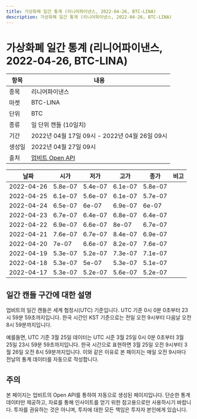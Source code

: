 ```yaml
---
title: 가상화폐 일간 통계 (리니어파이낸스, 2022-04-26, BTC-LINA)
description: 가상화폐 일간 통계 (리니어파이낸스, 2022-04-26, BTC-LINA)
---
```



가상화폐 일간 통계 (리니어파이낸스, 2022-04-26, BTC-LINA)
===

|항목|내용|
|--|--|
|종목|리니어파이낸스|
|마켓|BTC-LINA|
|단위|BTC|
|종류|일 단위 캔들 (10일치)|
|기간|2022년 04월 17일 09시 - 2022년 04월 26일 09시|
|생성일|2022년 04월 27일 09시|
|출처|[업비트 Open API](https://docs.upbit.com)|


|날짜|시가|저가|고가|종가|비고|
|--|--|--|--|--|--|
|2022-04-26|5.8e-07|5.4e-07|6.1e-07|5.8e-07|    |
|2022-04-25|6.1e-07|5.6e-07|6.1e-07|5.7e-07|    |
|2022-04-24|6.5e-07|6e-07|6.9e-07|6e-07|    |
|2022-04-23|6.7e-07|6.4e-07|6.8e-07|6.4e-07|    |
|2022-04-22|6.9e-07|6.6e-07|8e-07|6.7e-07|    |
|2022-04-21|7.6e-07|6.7e-07|8.4e-07|6.9e-07|    |
|2022-04-20|7e-07|6.6e-07|8.2e-07|7.6e-07|    |
|2022-04-19|5.3e-07|5.2e-07|7.3e-07|7.1e-07|    |
|2022-04-18|5.3e-07|5e-07|5.3e-07|5.1e-07|    |
|2022-04-17|5.3e-07|5.2e-07|5.6e-07|5.2e-07|    |


일간 캔들 구간에 대한 설명
---


업비트의 일간 캔들은 세계 협정시(UTC) 기준입니다. 
UTC 기준 0시 0분 0초부터 23시 59분 59초까지입니다. 
한국 시간인 KST 기준으로는 전일 오전 9시부터 다음날 오전 8시 59분까지입니다. 


예를들면, UTC 기준 3월 25일 데이터는 UTC 시준 3월 25일 0시 0분 0초부터 3월 25일 23시 59분 59초까지입니다. 
한국 시간으로 표현하면 3월 25일 오전 9시부터 3월 26일 오전 8시 59분까지입니다. 
이와 같은 이유로 본 페이지는 매일 오전 9시마다 전날의 통계 데이터를 자동으로 작성합니다. 


주의
---


본 페이지는 업비트의 Open API를 통하여 자동으로 생성된 페이지입니다. 
단순한 통계 데이터만 제공하고, 자료를 통해 인사이트를 얻기 위한 참고용으로만 사용하시기 바랍니다. 
투자를 권유하는 것은 아니며, 투자에 대한 모든 책임은 투자자 본인에게 있습니다. 
